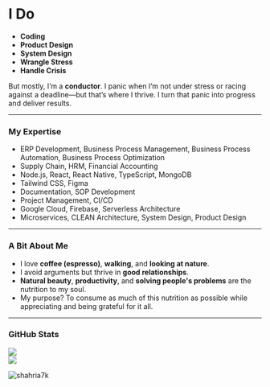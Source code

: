 # I Do  
- **Coding**  
- **Product Design**  
- **System Design**  
- **Wrangle Stress**  
- **Handle Crisis**  

But mostly, I’m a **conductor**. I panic when I’m not under stress or racing against a deadline—but that’s where I thrive. I turn that panic into progress and deliver results.  

---

### My Expertise  
- ERP Development, Business Process Management, Business Process Automation, Business Process Optimization  
- Supply Chain, HRM, Financial Accounting  
- Node.js, React, React Native, TypeScript, MongoDB  
- Tailwind CSS, Figma  
- Documentation, SOP Development  
- Project Management, CI/CD  
- Google Cloud, Firebase, Serverless Architecture  
- Microservices, CLEAN Architecture, System Design, Product Design  

---

### A Bit About Me  
- I love **coffee (espresso)**, **walking**, and **looking at nature**.  
- I avoid arguments but thrive in **good relationships**.  
- **Natural beauty**, **productivity**, and **solving people's problems** are the nutrition to my soul.  
- My purpose? To consume as much of this nutrition as possible while appreciating and being grateful for it all.  

---

### GitHub Stats  
![](https://raw.githubusercontent.com/shahria7k/shahria7k/main/profile-summary-card-output/dracula/3-stats.svg)  
![](https://raw.githubusercontent.com/shahria7k/shahria7k/main/profile-summary-card-output/dracula/2-most-commit-language.svg)  

<p><img align="center" src="https://github-readme-streak-stats.herokuapp.com/?user=shahria7k&theme=dark" alt="shahria7k" /></p>
